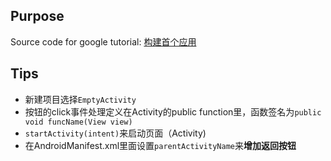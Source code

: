 ## Purpose

Source code for google tutorial: [构建首个应用](https://developer.android.com/training/basics/firstapp)


## Tips
- 新建项目选择`EmptyActivity`
- 按钮的click事件处理定义在Activity的public function里，函数签名为`public void funcName(View view)`
- `startActivity(intent)`来启动页面（Activity)
- 在AndroidManifest.xml里面设置`parentActivityName`来**增加返回按钮**

